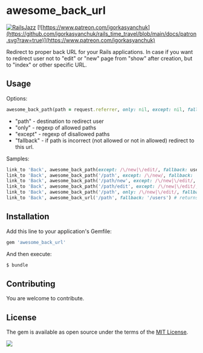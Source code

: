 # awesome_back_url

[![RailsJazz](https://github.com/igorkasyanchuk/rails_time_travel/blob/main/docs/my_other.svg?raw=true)](https://www.railsjazz.com)
[![https://www.patreon.com/igorkasyanchuk](https://github.com/igorkasyanchuk/rails_time_travel/blob/main/docs/patron.svg?raw=true)](https://www.patreon.com/igorkasyanchuk)

Redirect to proper back URL for your Rails applications. In case if you want to redirect user not to "edit" or "new" page from "show" after creation, but to "index" or other specific URL.

## Usage

Options:

```ruby
awesome_back_path(path = request.referrer, only: nil, except: nil, fallback: :back)
```

* "path" - destination to redirect user
* "only" -  regexp of allowed paths
* "except" - regexp of disallowed paths
* "fallback" - if path is incorrect (not allowed or not in allowed) redirect to this url.

Samples:


```ruby
link_to 'Back', awesome_back_path(except: /\/new|\/edit/, fallback: users_path) # returns '/users'
link_to 'Back', awesome_back_path('/path', except: /\/new/, fallback: '/users') # returns  '/path'
link_to 'Back', awesome_back_path('/path/new', except: /\/new|\/edit/, fallback: '/users') # returns '/users'
link_to 'Back', awesome_back_path('/path/edit', except: /\/new|\/edit/, fallback: '/users') # returns '/users'
link_to 'Back', awesome_back_path('/path', only: /\/new|\/edit/, fallback: '/users') # returns '/users'
link_to 'Back', awesome_back_url('/path', fallback: '/users') # returns '/path'    
```

## Installation

Add this line to your application's Gemfile:

```ruby
gem 'awesome_back_url'
```

And then execute:
```bash
$ bundle
```

## Contributing

You are welcome to contribute.

## License

The gem is available as open source under the terms of the [MIT License](https://opensource.org/licenses/MIT).


[<img src="https://github.com/igorkasyanchuk/rails_time_travel/blob/main/docs/more_gems.png?raw=true"
/>](https://www.railsjazz.com/?utm_source=github&utm_medium=bottom&utm_campaign=awesome_back_url)
